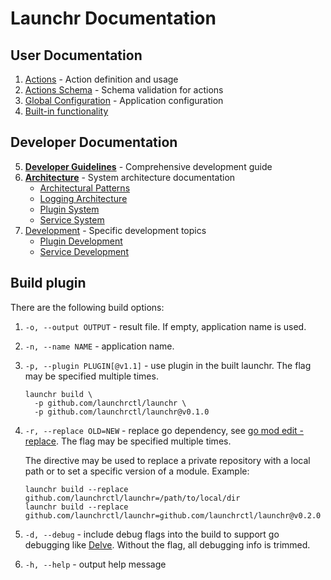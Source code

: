 # Launchr Documentation

## User Documentation
1. [Actions](actions.md) - Action definition and usage
2. [Actions Schema](actions.schema.md) - Schema validation for actions
3. [Global Configuration](config.md) - Application configuration
4. [Built-in functionality](#built-in-functionality)

## Developer Documentation
5. **[Developer Guidelines](DEVELOPER_GUIDELINES.md)** - Comprehensive development guide
6. **[Architecture](architecture/)** - System architecture documentation
   - [Architectural Patterns](architecture/ARCHITECTURAL_PATTERNS.md)
   - [Logging Architecture](architecture/LOGGING_ARCHITECTURE.md)
   - [Plugin System](architecture/PLUGIN_SYSTEM.md)
   - [Service System](architecture/SERVICE_SYSTEM.md)
7. [Development](development) - Specific development topics
   - [Plugin Development](development/plugin.md)
   - [Service Development](development/service.md)

## Build plugin

There are the following build options:
1. `-o, --output OUTPUT` - result file. If empty, application name is used.
2. `-n, --name NAME` - application name.
3. `-p, --plugin PLUGIN[@v1.1]` - use plugin in the built launchr. The flag may be specified multiple times.
    ```shell
    launchr build \
      -p github.com/launchrctl/launchr \ 
      -p github.com/launchrctl/launchr@v0.1.0
    ```
4. `-r, --replace OLD=NEW` - replace go dependency, see [go mod edit -replace](https://go.dev/ref/mod#go-mod-edit). The flag may be specified multiple times.

   The directive may be used to replace a private repository with a local path or to set a specific version of a module. Example:
    ```shell
    launchr build --replace github.com/launchrctl/launchr=/path/to/local/dir
    launchr build --replace github.com/launchrctl/launchr=github.com/launchrctl/launchr@v0.2.0
    ```

5. `-d, --debug` - include debug flags into the build to support go debugging like [Delve](https://github.com/go-delve/delve).
   Without the flag, all debugging info is trimmed.
6. `-h, --help` - output help message
